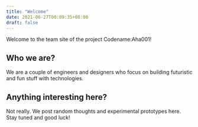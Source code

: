 ```yaml
---
title: "Welcome"
date: 2021-06-27T00:09:35+08:00
draft: false
---
```


Welcome to the team site of the project Codename:Aha001!

## Who we are?

We are a couple of engineers and designers who focus on building futuristic and
fun stuff with technologies.

## Anything interesting here?

Not really. We post random thoughts and experimental prototypes here. Stay tuned
and good luck!
